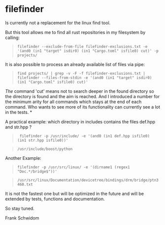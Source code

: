 filefinder
==========

Is currently not a replacement for the linux find tool.

But this tool allows me to find all rust repositories in my filesystem by calling:

> ``` filefinder --exclude-from-file filefinder-exclusions.txt -e '(and0 (in1 "target" isdir0) (in1 "Cargo.toml" isfile0) cut)' -p projects/ ```
 
It is also possible to process an already available list of files via pipe:

> ```find projects/ | grep -v -F -f filefinder-exclusions.txt | filefinder --files-from-stdin -e '(and0 (in1 "target" isdir0) (in1 "Cargo.toml" isfile0) cut)'```


*The* command 'cut' means not to search deeper in the found directory so the directory is found and the aim is reached. And I introduced a number for the minimum arity for all commands which stays at the end of each command. Who wants to see more of its functionality can currently see a lot in the tests. *

A practical example: which directory in includes contains the files def.hpp and str.hpp ?

> ``` filefinder -p /usr/include/ -e '(and0 (in1 def.hpp isfile0) (in1 str.hpp isfile0))'```

> ```/usr/include/boost/python```

Another Example:

> ```filefinder -p /usr/src/linux/ -e '(dirname1 (regex1 "Doc.*/bridge$"))'```

> ```/usr/src/linux/Documentation/devicetree/bindings/drm/bridge/ptn3460.txt```

It is not the fastest one but will be optimized in the future and will be extended by 
tests, functions and documentation.

So stay tuned.

Frank Schwidom
